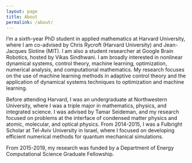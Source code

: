 ```yaml
---
layout: page
title: About
permalink: /about/
---
```

I’m a sixth-year PhD student in applied mathematics at Harvard University, where I am co-advised by Chris Rycroft (Harvard University) and Jean-Jacques Slotine (MIT). I am also a student researcher at Google Brain Robotics, hosted by Vikas Sindhwani. I am broadly interested in nonlinear dynamical systems, control theory, machine learning, optimization, numerical analysis, and computational mathematics. My research focuses on the use of machine learning methods in adaptive control theory and the application of dynamical systems techniques to optimization and machine learning.

Before attending Harvard, I was an undergraduate at Northwestern University, where I was a triple major in mathematics, physics, and integrated science. I was advised by Tamar Seideman, and my research focused on problems at the interface of condensed matter physics and atomic, molecular, and optical physics. From 2014-2015, I was a Fulbright Scholar at Tel-Aviv University in Israel, where I focused on developing efficient numerical methods for quantum mechanical simulations.

From 2015-2019, my research was funded by a Department of Energy Computational Science Graduate Fellowship.
